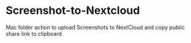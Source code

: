 # Screenshot-to-Nextcloud
Mac folder action to upload Screenshots to NextCloud and copy public share link to clipboard
